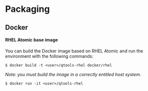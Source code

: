 # Packaging

## Docker

#### RHEL Atomic base image

You can build the Docker image based on RHEL Atomic and run the
environment with the following commands:

    $ docker build -t <user>/qtools-rhel docker/rhel

*Note: you must build the image in a correctly entitled host system.*

    $ docker run -it <user>/qtools-rhel
